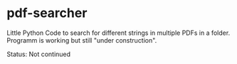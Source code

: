 # pdf-searcher
Little Python Code to search for different strings in multiple PDFs in a folder. Programm is working but still "under construction".

Status: Not continued
